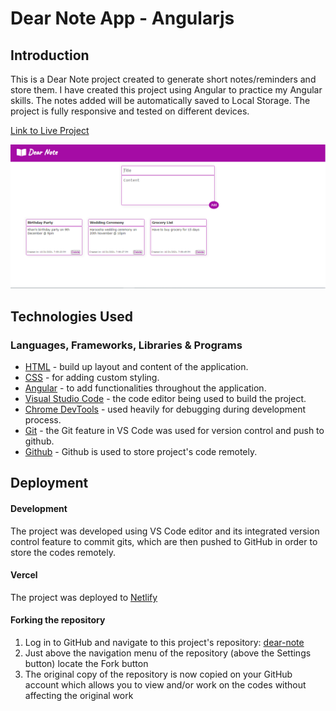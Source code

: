 # Dear Note App - Angularjs

## Introduction

This is a Dear Note project created to generate short notes/reminders and store them. I have created this project using Angular to practice my Angular skills. The notes added will be automatically saved to Local Storage. The project is fully responsive and tested on different devices.

[Link to Live Project](https://dearnote.vercel.app/)

![dear note app](/public/dearnote.png)

## Technologies Used

### Languages, Frameworks, Libraries & Programs

- [HTML](https://developer.mozilla.org/en-US/docs/Web/HTML) - build up layout and content of the application.
- [CSS](https://developer.mozilla.org/en-US/docs/Web/CSS) - for adding custom styling.
- [Angular](https://angular.io/) - to add functionalities throughout the application.
- [Visual Studio Code](https://code.visualstudio.com/) - the code editor being used to build the project.
- [Chrome DevTools](https://developer.chrome.com/docs/devtools/) - used heavily for debugging during development process.
- [Git](https://git-scm.com/) - the Git feature in VS Code was used for version control and push to github.
- [Github](https://github.com/) - Github is used to store project's code remotely.

## Deployment

#### Development

The project was developed using VS Code editor and its integrated version control feature to commit gits, which are then pushed to GitHub in order to store the codes remotely.

#### Vercel

The project was deployed to [Netlify](https://www.netlify.com/)

#### Forking the repository

1. Log in to GitHub and navigate to this project's repository: [dear-note](https://github.com/muneebali500/dear-note-angular)
2. Just above the navigation menu of the repository (above the Settings button) locate the Fork button
3. The original copy of the repository is now copied on your GitHub account which allows you to view and/or work on the codes without affecting the original work
